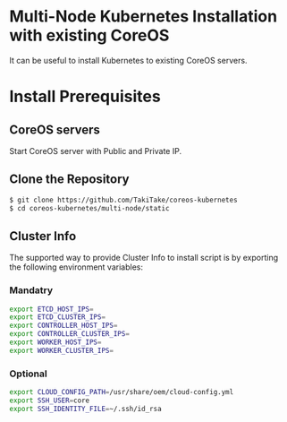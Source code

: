 Multi-Node Kubernetes Installation with existing CoreOS
=======================================================

It can be useful to install Kubernetes to existing CoreOS servers.

# Install Prerequisites

## CoreOS servers

Start CoreOS server with Public and Private IP.

## Clone the Repository

```sh
$ git clone https://github.com/TakiTake/coreos-kubernetes
$ cd coreos-kubernetes/multi-node/static
```

## Cluster Info

The supported way to provide Cluster Info to install script is by exporting the following environment variables:

### Mandatry

```sh
export ETCD_HOST_IPS=
export ETCD_CLUSTER_IPS=
export CONTROLLER_HOST_IPS=
export CONTROLLER_CLUSTER_IPS=
export WORKER_HOST_IPS=
export WORKER_CLUSTER_IPS=
```

### Optional

```sh
export CLOUD_CONFIG_PATH=/usr/share/oem/cloud-config.yml
export SSH_USER=core
export SSH_IDENTITY_FILE=~/.ssh/id_rsa
```
